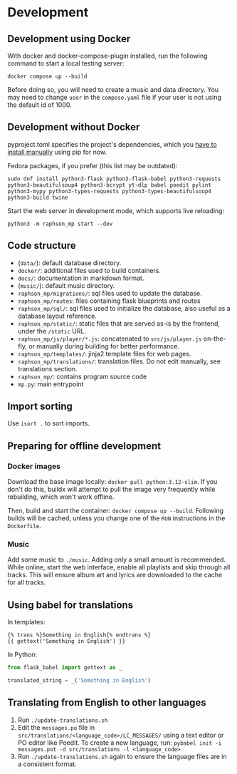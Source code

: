 # Development

## Development using Docker

With docker and docker-compose-plugin installed, run the following command to start a local testing server:
```
docker compose up --build
```

Before doing so, you will need to create a music and data directory. You may need to change `user` in the `compose.yaml` file if your user is not using the default id of 1000.

## Development without Docker

pyproject.toml specifies the project's dependencies, which you [have to install manually](https://github.com/pypa/pip/issues/11440) using pip for now.

Fedora packages, if you prefer (this list may be outdated):
```
sudo dnf install python3-flask python3-flask-babel python3-requests python3-beautifulsoup4 python3-bcrypt yt-dlp babel poedit pylint python3-mypy python3-types-requests python3-types-beautifulsoup4 python3-build twine
```

Start the web server in development mode, which supports live reloading:
```
python3 -m raphson_mp start --dev
```

## Code structure

  * (`data/`): default database directory.
  * `docker/`: additional files used to build containers.
  * `docs/`: documentation in markdown format.
  * (`music/`): default music directory.
  * `raphson_mp/migrations/`: sql files used to update the database.
  * `raphson_mp/routes`: files containing flask blueprints and routes
  * `raphson_mp/sql/`: sql files used to initialize the database, also useful as a database layout reference.
  * `raphson_mp/static/`: static files that are served as-is by the frontend, under the `/static` URL.
  * `raphson_mp/js/player/*.js`: concatenated to `src/js/player.js` on-the-fly, or manually during building for better performance.
  * `raphson_mp/templates/`: jinja2 template files for web pages.
  * `raphson_mp/translations/`: translation files. Do not edit manually, see translations section.
  * `raphson_mp/`: contains program source code
  * `mp.py`: main entrypoint

## Import sorting

Use `isort .` to sort imports.

## Preparing for offline development

### Docker images

Download the base image locally: `docker pull python:3.12-slim`. If you don't do this, buildx will attempt to pull the image very frequently while rebuilding, which won't work offline.

Then, build and start the container: `docker compose up --build`. Following builds will be cached, unless you change one of the `RUN` instructions in the `Dockerfile`.

### Music

Add some music to `./music`. Adding only a small amount is recommended. While online, start the web interface, enable all playlists and skip through all tracks. This will ensure album art and lyrics are downloaded to the cache for all tracks.

## Using babel for translations

In templates:
```jinja
{% trans %}Something in English{% endtrans %}
{{ gettext('Something in English') }}
```

In Python:
```py
from flask_babel import gettext as _

translated_string = _('Something in English')
```

## Translating from English to other languages

1. Run `./update-translations.sh`
2. Edit the `messages.po` file in `src/translations/<language_code>/LC_MESSAGES/` using a text editor or PO editor like Poedit. To create a new language, run: `pybabel init -i messages.pot -d src/translations -l <language_code>`
3. Run `./update-translations.sh` again to ensure the language files are in a consistent format.
